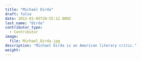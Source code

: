 ```yaml
---
title: "Michael Dirda"
draft: false
date: 2012-01-05T20:55:12.000Z
last_name: "Dirda"
contributor_type:
  - Contributor
image:
  file: Michael_Dirda.jpg
description: "Michael Dirda is an American literary critic."
weight:
---
```


